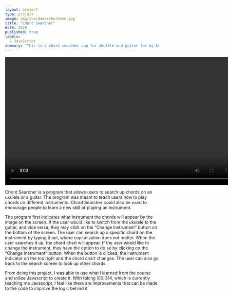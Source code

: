 ```yaml
---
layout: project
type: project
image: img/chordsearcherHome.jpg
title: "Chord Searcher"
date: 2020
published: true
labels:
  - JavaScript
summary: "This is a chord searcher app for ukulele and guitar for my AP Computer Science Principles class."
---
```

  <div class="text-center p-4">
  <video width="750" height="422" controls>
    <source src="/img/chordsearcher.mp4" type="video/mp4">
  </video>
</div>

Chord Searcher is a program that allows users to search up chords on an ukulele or a guitar. The program was meant to teach users how to play chords on different instruments. Chord Searcher could also be used to encourage people to learn a new skill of playing an instrument. 

The program first indicates what instrument the chords will appear by the image on the screen. If the user would like to switch from the ukulele to the guitar, and vice versa, they may click on the “Change Instrument” button on the bottom of the screen. The user can search up a specific chord on the instrument by typing it out, where capitalization does not matter. When the user searches it up, the chord chart will appear. If the user would like to change the instrument, they have the option to do so by clicking on the “Change Instrument” button. When the button is clicked, the instrument indicator on the top right and the chord chart changes. The user can also go back to the search screen to look up other chords.

From doing this project, I was able to use what I learned from the course and utilize Javascript to create it. With taking ICS 314, which is currently teaching me Javascript, I feel like there are improvements that can be made to the code to improve the logic behind it.
